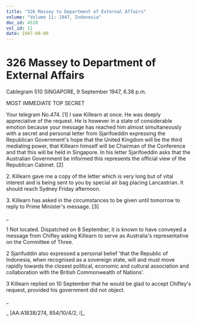 ```yaml
---
title: "326 Massey to Department of External Affairs"
volume: "Volume 11: 1947, Indonesia"
doc_id: 4510
vol_id: 11
date: 1947-09-09
---
```


# 326 Massey to Department of External Affairs

Cablegram 510 SINGAPORE, 9 September 1947, 6.38 p.m.

MOST IMMEDIATE TOP SECRET

Your telegram No.474. [1] I saw Killearn at once. He was deeply appreciative of the request. He is however in a state of considerable emotion because your message has reached him almost simultaneously with a secret and personal letter from Sjarifoeddin expressing the Republican Government's hope that the United Kingdom will be the third mediating power, that Killearn himself will be Chairman of the Conference and that this will be held in Singapore. In his letter Sjarifoeddin asks that the Australian Government be informed this represents the official view of the Republican Cabinet. [2]

2\. Killearn gave me a copy of the letter which is very long but of vital interest and is being sent to you by special air bag placing Lancastrian. It should reach Sydney Friday afternoon.

3\. Killearn has asked in the circumstances to be given until tomorrow to reply to Prime Minister's message. [3]

_

1 Not located. Dispatched on 8 September, it is known to have conveyed a message from Chifley asking Killearn to serve as Australia's representative on the Committee of Three.

2 Sjarifuddin also expressed a personal belief 'that the Republic of Indonesia, when recognised as a sovereign state, will and must move rapidly towards the closest political, economic and cultural association and collaboration with the British Commonwealth of Nations'.

3 Killearn replied on 10 September that he would be glad to accept Chifley's request, provided his government did not object.

_

_ [AA:A1838/274, 854/10/4/2, i]_
